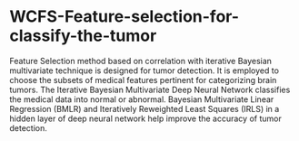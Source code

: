 # WCFS-Feature-selection-for-classify-the-tumor
Feature Selection method based on correlation with iterative Bayesian multivariate technique is designed for tumor detection. It is employed to choose the subsets of medical features pertinent for categorizing brain tumors. The Iterative Bayesian Multivariate Deep Neural Network classifies the medical data into normal or abnormal. Bayesian Multivariate Linear Regression (BMLR) and Iteratively Reweighted Least Squares (IRLS) in a hidden layer of deep neural network help improve the accuracy of tumor detection.
